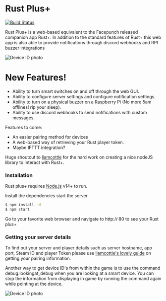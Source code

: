 # Rust Plus+
[![Build Status](https://travis-ci.org/joemccann/dillinger.svg?branch=master)](https://travis-ci.org/joemccann/dillinger)

Rust Plus+ is a web-based equivalent to the Facepunch released companion app Rust+. In addition to the standard features of Rust+ this web app is also able to provide notifications through discord webhooks and RPI buzzer integrations

![Device ID photo](https://i.imgur.com/wNbbGKh.png)

# New Features!

  - Ability to turn smart switches on and off through the web GUI.
  - Ability to configure server settings and configure notification settings.
  - Ability to turn on a physical buzzer on a Raspberry Pi (No more 5am offlines! rip your sleep).
  - Ability to use discord webhooks to send notifications with custom messages.

Features to come:
  - An easier pairing method for devices
  - A web-based way of retrieving your Rust player token.
  - Maybe IFTTT integration?

Huge shoutout to [liamcottle] for the hard work on creating a nice nodeJS library to interact with Rust+. 

### Installation

Rust plus+ requires [Node.js](https://nodejs.org/) v14+ to run.

Install the dependencies start the server.

```sh
$ npm install -d
$ npm start
```

Go to your favorite web browser and navigate to http://<serveripaddress>:80 to see your Rust plus+



### Getting your server details

To find out your server and player details such as server hostname, app port, Steam ID and player Token please use [liamcottle's lovely guide] on getting your pairing information.

Another way to get device ID's from within the game is to use the command debug.lookingat_debug when you are looking at a smart device. You can stop the information from displaying in game by running the command again while pointing at the device.

![Device ID photo](https://i.imgur.com/uYiuq2I.png)

[liamcottle]: <https://github.com/liamcottle/rustplus-api>
[liamcottle's lovely guide]: <https://github.com/liamcottle/rustplus-api#pairing>
